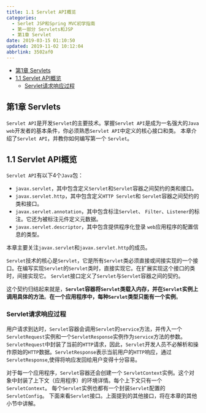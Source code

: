 ```yaml
---
title: 1.1 Servlet API概览
categories: 
  - Serlet JSP和Spring MVC初学指南
  - 第一部分 Servlets和JSP
  - 第1章 Servlet
date: 2019-03-15 01:10:50
updated: 2019-11-02 10:12:04
abbrlink: 3502af0
---
```

<div id='my_toc'>

- [第1章 Servlets](/JavaReadingNotes/3502af0/#第1章-Servlets)
- [1.1 Servlet API概览](/JavaReadingNotes/3502af0/#1-1-Servlet-API概览)
    - [Servlet请求响应过程](/JavaReadingNotes/3502af0/#Servlet请求响应过程)

</div>
<!--more-->
<script>if (navigator.platform.toLowerCase() == 'win32'){document.getElementById('my_toc').style.display = 'none';}</script>

<!--end-->
<!--SSTStart-->
## 第1章 Servlets ##
`Servlet API`是开发`Servlet`的主要技术。掌握`Servlet API`是成为一名强大的`Java web`开发者的基本条件，你必须熟悉`Servlet API`中定义的核心接口和类。 本章介绍了`Servlet API`，并教你如何编写第一个 `Servlet`。
## 1.1 Servlet API概览  ##
`Servlet API`有以下4个`Java`包：
- `javax.servlet`，其中包含定义`Servlet`和`Servlet`容器之间契约的类和接口。
- `javax.servlet.http`，其中包含定义`HTTP Servlet`和 `Servlet`容器之间契约的类和接口。
- `javax.servlet.annotation`，其中包含标注`Servlet`、 `Filter`、`Listener`的标注。它还为被标注元件定义元数据。
- `javax.servlet.descriptor`，其中包含提供程序化登录 `web`应用程序的配置信息的类型。 

本章主要关注`javax.servlet`和`javax.servlet.http`的成员。

`Servlet`技术的核心是`Servlet`，它是所有`Servlet`类必须直接或间接实现的一个接口。在编写实现`Servlet`的`Servlet`类时，直接实现它。在扩展实现这个接口的类时，间接实现它。 `Servlet`接口定义了`Servlet`与`Servlet`容器之间的契约。

这个契约归结起来就是，**`Servlet`容器将`Servlet`类载入内存，并在`Servlet`实例上调用具体的方法**。**在一个应用程序中，每种`Servlet`类型只能有一个实例**。
### Servlet请求响应过程 ###
用户请求到达时，`Servlet`容器会调用`Servlet`的`service`方法，并传入一个`ServletRequest`实例和一个`ServletResponse`实例作为`service`方法的参数。`ServletRequest`中封装了当前的`HTTP`请求，因此，`Servlet`开发人员不必解析和操作原始的`HTTP`数据。`ServletResponse`表示当前用户的`HTTP`响应，通过`ServletResponse`,使得将响应发回给用户变得十分容易。

对于每一个应用程序，`Servlet`容器还会创建一个 `ServletContext`实例。这个对象中封装了上下文（应用程序）的环境详情。每个上下文只有一个`ServletContext`。 每个`Servlet`实例也都有一个封装`Servlet`配置的 `ServletConfig`。
下面来看`Servlet`接口。上面提到的其他接口，将在本章的其他小节中讲解。

<!--SSTStop-->
